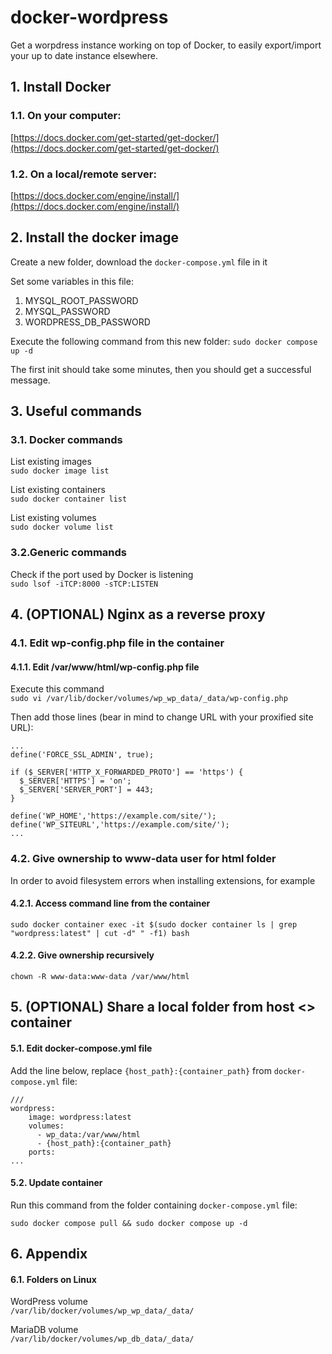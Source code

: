 # docker-wordpress
Get a worpdress instance working on top of Docker, to easily export/import your up to date instance elsewhere.

## 1. Install Docker

### 1.1. On your computer:
[https://docs.docker.com/get-started/get-docker/](https://docs.docker.com/get-started/get-docker/) 

### 1.2. On a local/remote server:
[https://docs.docker.com/engine/install/](https://docs.docker.com/engine/install/) 

## 2. Install the docker image

Create a new folder, download the `docker-compose.yml` file in it

Set some variables in this file:

1. MYSQL_ROOT_PASSWORD
2. MYSQL_PASSWORD
3. WORDPRESS_DB_PASSWORD

Execute the following command from this new folder: `sudo docker compose up -d`

The first init should take some minutes, then you should get a successful message.

## 3. Useful commands

### 3.1. Docker commands

List existing images\
 `sudo docker image list`

List existing containers\
 `sudo docker container list`
 
List existing volumes\
 `sudo docker volume list`

### 3.2.Generic commands
Check if the port used by Docker is listening\
`sudo lsof -iTCP:8000 -sTCP:LISTEN`

## 4. (OPTIONAL) Nginx as a reverse proxy

### 4.1. Edit wp-config.php file in the container

#### 4.1.1. Edit /var/www/html/wp-config.php file
Execute this command\
`sudo vi /var/lib/docker/volumes/wp_wp_data/_data/wp-config.php`

Then add those lines (bear in mind to change URL with your proxified site URL):

```
...
define('FORCE_SSL_ADMIN', true);

if ($_SERVER['HTTP_X_FORWARDED_PROTO'] == 'https') {
  $_SERVER['HTTPS'] = 'on';
  $_SERVER['SERVER_PORT'] = 443;
}

define('WP_HOME','https://example.com/site/');
define('WP_SITEURL','https://example.com/site/');
...
```

### 4.2. Give ownership to www-data user for html folder
In order to avoid filesystem errors when installing extensions, for example

#### 4.2.1. Access command line from the container

`sudo docker container exec -it $(sudo docker container ls | grep "wordpress:latest" | cut -d" " -f1) bash`

#### 4.2.2. Give ownership recursively

`chown -R www-data:www-data /var/www/html`

## 5. (OPTIONAL) Share a local folder from host <> container

#### 5.1. Edit docker-compose.yml file
Add the line below, replace `{host_path}:{container_path}` from `docker-compose.yml` file:
```
///
wordpress:
    image: wordpress:latest
    volumes:
      - wp_data:/var/www/html
      - {host_path}:{container_path}
    ports:
...
```

#### 5.2. Update container

Run this command from the folder containing `docker-compose.yml` file:

`sudo docker compose pull && sudo docker compose up -d`

## 6. Appendix

#### 6.1. Folders on Linux

WordPress volume\
`/var/lib/docker/volumes/wp_wp_data/_data/`

MariaDB volume\
`/var/lib/docker/volumes/wp_db_data/_data/`
